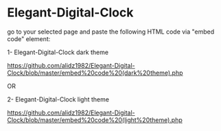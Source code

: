 Elegant-Digital-Clock
=====================


go to your selected page and paste the following HTML code via "embed code" element:

1-  Elegant-Digital-Clock dark theme

https://github.com/alidz1982/Elegant-Digital-Clock/blob/master/embed%20code%20(dark%20theme).php


OR


2-  Elegant-Digital-Clock light theme

https://github.com/alidz1982/Elegant-Digital-Clock/blob/master/embed%20code%20(light%20theme).php

